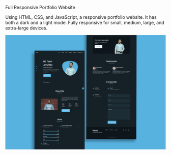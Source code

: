 Full Responsive Portfolio Website <br>

Using HTML, CSS, and JavaScript, a responsive portfolio website. It has both a dark and a light mode. 
Fully responsive for small, medium, large, and extra-large devices. 

![portfolio](/preview.png)
